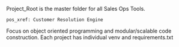 Project_Root is the master folder for all Sales Ops Tools. 

    pos_xref: Customer Resolution Engine

Focus on object oriented programming and modular/scalable code construction. 
Each project has individual venv and requirements.txt
